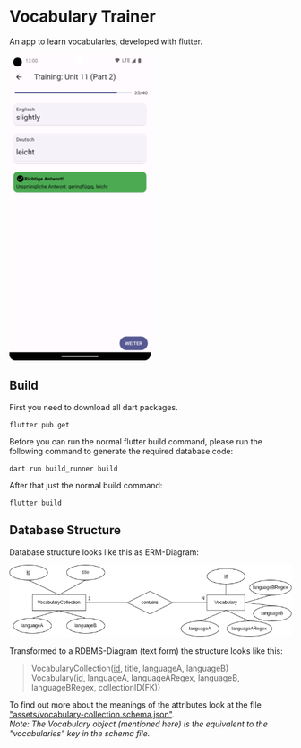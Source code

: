 # Vocabulary Trainer

An app to learn vocabularies, developed with flutter.

![Screenshot of Vocabulary Trainer](./Training_Screenshot.png)

## Build

First you need to download all dart packages.
```shell
flutter pub get
```

Before you can run the normal flutter build command, 
please run the following command to generate the required database code:

```shell
dart run build_runner build
```

After that just the normal build command:

```shell
flutter build
```

## Database Structure

Database structure looks like this as ERM-Diagram:

![Database structure as erm diagram](./ERM.png "ERM-Diagram")

Transformed to a RDBMS-Diagram (text form) the structure looks like this:

> VocabularyCollection(<u>id</u>, title, languageA, languageB)\
Vocabulary(<u>id</u>, languageA, languageARegex, languageB, languageBRegex, collectionID(FK))
>

To find out more about the meanings of the attributes look at
the file ["assets/vocabulary-collection.schema.json"](schema/vocabulary-collection.schema.json).\
*Note: The Vocabulary object (mentioned here) is the equivalent to 
the "vocabularies" key in the schema file.*